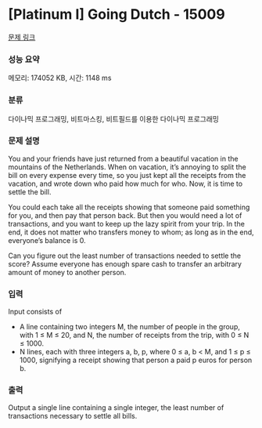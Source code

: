 # [Platinum I] Going Dutch - 15009 

[문제 링크](https://www.acmicpc.net/problem/15009) 

### 성능 요약

메모리: 174052 KB, 시간: 1148 ms

### 분류

다이나믹 프로그래밍, 비트마스킹, 비트필드를 이용한 다이나믹 프로그래밍

### 문제 설명

<p>You and your friends have just returned from a beautiful vacation in the mountains of the Netherlands. When on vacation, it’s annoying to split the bill on every expense every time, so you just kept all the receipts from the vacation, and wrote down who paid how much for who. Now, it is time to settle the bill.</p>

<p>You could each take all the receipts showing that someone paid something for you, and then pay that person back. But then you would need a lot of transactions, and you want to keep up the lazy spirit from your trip. In the end, it does not matter who transfers money to whom; as long as in the end, everyone’s balance is 0.</p>

<p>Can you figure out the least number of transactions needed to settle the score? Assume everyone has enough spare cash to transfer an arbitrary amount of money to another person.</p>

### 입력 

 <p>Input consists of</p>

<ul>
	<li>A line containing two integers M, the number of people in the group, with 1 ≤ M ≤ 20, and N, the number of receipts from the trip, with 0 ≤ N ≤ 1000.</li>
	<li>N lines, each with three integers a, b, p, where 0 ≤ a, b < M, and 1 ≤ p ≤ 1000, signifying a receipt showing that person a paid p euros for person b.</li>
</ul>

### 출력 

 <p>Output a single line containing a single integer, the least number of transactions necessary to settle all bills.</p>

